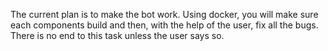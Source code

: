 The current plan is to make the bot work. Using docker, you will make sure each components build and then, with the help of the user, fix all the bugs. There is no end to this task unless the user says so.